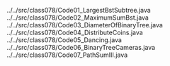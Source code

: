 ../../src/class078/Code01_LargestBstSubtree.java
../../src/class078/Code02_MaximumSumBst.java
../../src/class078/Code03_DiameterOfBinaryTree.java
../../src/class078/Code04_DistributeCoins.java
../../src/class078/Code05_Dancing.java
../../src/class078/Code06_BinaryTreeCameras.java
../../src/class078/Code07_PathSumIII.java
